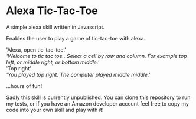 # Alexa Tic-Tac-Toe

A simple alexa skill written in Javascript.

Enables the user to play a game of tic-tac-toe with alexa.

'Alexa, open tic-tac-toe.'  
*'Welcome to tic tac toe...Select a cell by row and column.  For example top left, or middle right, or bottom middle.'*  
'Top right'  
*'You played top right.  The computer played middle middle.'*  

...hours of fun!

Sadly this skill is currently unpublished.  You can clone this repository to run my tests, or if you have an Amazon developer account feel free to copy my code into your own skill and play with it!
